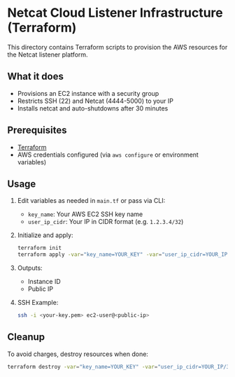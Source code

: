 # Netcat Cloud Listener Infrastructure (Terraform)

This directory contains Terraform scripts to provision the AWS resources for the Netcat listener platform.

## What it does
- Provisions an EC2 instance with a security group
- Restricts SSH (22) and Netcat (4444-5000) to your IP
- Installs netcat and auto-shutdowns after 30 minutes

## Prerequisites
- [Terraform](https://www.terraform.io/downloads.html)
- AWS credentials configured (via `aws configure` or environment variables)

## Usage

1. Edit variables as needed in `main.tf` or pass via CLI:
   - `key_name`: Your AWS EC2 SSH key name
   - `user_ip_cidr`: Your IP in CIDR format (e.g. `1.2.3.4/32`)

2. Initialize and apply:
   ```bash
   terraform init
   terraform apply -var="key_name=YOUR_KEY" -var="user_ip_cidr=YOUR_IP/32"
   ```

3. Outputs:
   - Instance ID
   - Public IP

4. SSH Example:
   ```bash
   ssh -i <your-key.pem> ec2-user@<public-ip>
   ```

## Cleanup
To avoid charges, destroy resources when done:
```bash
terraform destroy -var="key_name=YOUR_KEY" -var="user_ip_cidr=YOUR_IP/32"
``` 